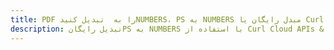 ---title: PDF را به  تبدیل کنیدNUMBERS، PS به NUMBERS مبدل رایگان یا Curl SDKdescription: تبدیل رایگانPS به NUMBERS با استفاده از Curl Cloud APIs & SDK همچنین اسناد PDF را در Cloud ایجاد، ویرایش و رندر کنید.---